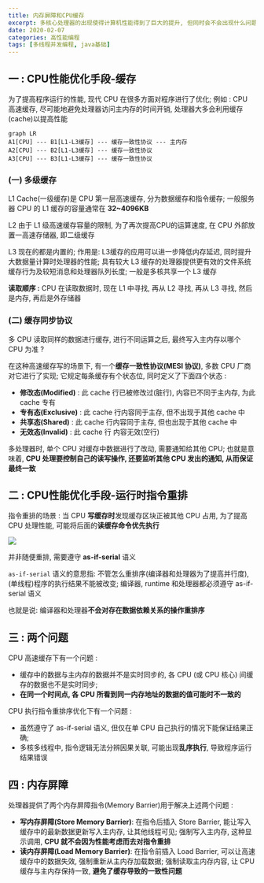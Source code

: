 ```yaml
---
title: 内存屏障和CPU缓存
excerpt: 多核心处理器的出现使得计算机性能得到了巨大的提升, 但同时会不会出现什么问题, 并且解决了吗 ?
date: 2020-02-07
categories: 高性能编程
tags: [多线程并发编程, java基础]
---
```




## 一 : CPU性能优化手段-缓存

为了提高程序运行的性能, 现代 CPU 在很多方面对程序进行了优化; 例如 : CPU 高速缓存, 尽可能地避免处理器访问主内存的时间开销, 处理器大多会利用缓存(cache)以提高性能

```mermaid
graph LR
A1[CPU] --- B1[L1-L3缓存] --- 缓存一致性协议 --- 主内存
A2[CPU] --- B2[L1-L3缓存] --- 缓存一致性协议
A3[CPU] --- B3[L1-L3缓存] --- 缓存一致性协议
```

### (一) 多级缓存

L1 Cache(一级缓存)是 CPU 第一层高速缓存, 分为数据缓存和指令缓存; 一般服务器 CPU 的 L1 缓存的容量通常在 **32~4096KB**

L2 由于 L1 级高速缓存容量的限制, 为了再次提高CPU的运算速度, 在 CPU 外部放置一高速存储器, 即二级缓存

L3 现在的都是内置的; 作用是: L3缓存的应用可以进一步降低内存延迟, 同时提升大数据量计算时处理器的性能; 具有较大 L3 缓存的处理器提供更有效的文件系统缓存行为及较短消息和处理器队列长度; 一般是多核共享一个 L3 缓存

**读取顺序 :** CPU 在读取数据时, 现在 L1 中寻找, 再从 L2 寻找, 再从 L3 寻找, 然后是内存, 再后是外存储器

### (二) 缓存同步协议

多 CPU 读取同样的数据进行缓存, 进行不同运算之后, 最终写入主内存以哪个 CPU 为准 ?

在这种高速缓存写的场景下, 有一个**缓存一致性协议(MESI 协议)**, 多数 CPU 厂商对它进行了实现; 它规定每条缓存有个状态位, 同时定义了下面四个状态 :

- **修改态(Modified)** : 此 cache 行已被修改过(脏行), 内容已不同于主内存, 为此 cache 专有
- **专有态(Exclusive)** : 此 cache 行内容同于主存, 但不出现于其他 cache 中
- **共享态(Shared)** : 此 cache 行内容同于主存, 但也出现于其他 cache 中
- **无效态(Invalid)** : 此 cache 行 内容无效(空行)

多处理器时, 单个 CPU 对缓存中数据进行了改动, 需要通知给其他 CPU; 也就是意味着, **CPU 处理要控制自己的读写操作, 还要监听其他 CPU 发出的通知, 从而保证最终一致**


## 二 : CPU性能优化手段-运行时指令重排

指令重排的场景 : 当 CPU **写缓存时**发现缓存区块正被其他 CPU 占用, 为了提高 CPU 处理性能, 可能将后面的**读缓存命令优先执行**

![](D:\blog\source\java\image-2020020701.jpg) 

并非随便重排, 需要遵守 **as-if-serial** 语义

`as-if-serial` 语义的意思指: 不管怎么重排序(编译器和处理器为了提高并行度), (单线程)程序的执行结果不能被改变; 编译器, runtime 和处理器都必须遵守 as-if-serial 语义

也就是说: 编译器和处理器**不会对存在数据依赖关系的操作重排序**

## 三 : 两个问题

CPU 高速缓存下有一个问题 :
- 缓存中的数据与主内存的数据并不是实时同步的, 各 CPU (或 CPU 核心) 间缓存的数据也不是实时同步;
- **在同一个时间点, 各 CPU 所看到同一内存地址的数据的值可能时不一致的**

CPU 执行指令重排序优化下有一个问题 :
- 虽然遵守了 as-if-serial 语义, 但仅在单 CPU 自己执行的情况下能保证结果正确;
- 多核多线程中, 指令逻辑无法分辨因果关联, 可能出现**乱序执行**, 导致程序运行结果错误

## 四 : 内存屏障

处理器提供了两个内存屏障指令(Memory Barrier)用于解决上述两个问题 : 

- **写内存屏障(Store Memory Barrier)**: 在指令后插入 Store Barrier, 能让写入缓存中的最新数据更新写入主内存, 让其他线程可见; 强制写入主内存, 这种显示调用, **CPU 就不会因为性能考虑而去对指令重排**
- **读内存屏障(Load Memory Barrier)**: 在指令前插入 Load Barrier, 可以让高速缓存中的数据失效, 强制重新从主内存加载数据; 强制读取主内存内容, 让 CPU 缓存与主内存保持一致, **避免了缓存导致的一致性问题**